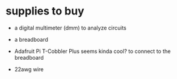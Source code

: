# supplies to buy

- a digital multimeter (dmm) to analyze circuits

- a breadboard

- Adafruit Pi T-Cobbler Plus seems kinda cool?
  to connect to the breadboard

- 22awg wire

